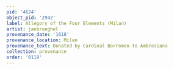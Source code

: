 ```yaml
---
pid: '4624'
object_pid: '2942'
label: Allegory of the Four Elements (Milan)
artist: janbrueghel
provenance_date: '1618'
provenance_location: Milan
provenance_text: Donated by Cardinal Borromeo to Ambrosiana
collection: provenance
order: '0119'
---
```

